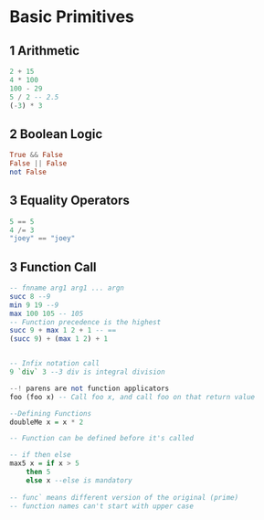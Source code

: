 # Basic Primitives 
## 1 Arithmetic 
```haskell
2 + 15
4 * 100
100 - 29
5 / 2 -- 2.5
(-3) * 3
```

## 2 Boolean Logic
```haskell
True && False
False || False 
not False
```

## 3 Equality Operators
```haskell
5 == 5
4 /= 3
"joey" == "joey"
```

## 3 Function Call
```haskell
-- fnname arg1 arg1 ... argn
succ 8 --9 
min 9 19 --9
max 100 105 -- 105
-- Function precedence is the highest
succ 9 + max 1 2 + 1 -- == 
(succ 9) + (max 1 2) + 1


-- Infix notation call
9 `div` 3 --3 div is integral division 

--! parens are not function applicators
foo (foo x) -- Call foo x, and call foo on that return value

--Defining Functions 
doubleMe x = x * 2

-- Function can be defined before it's called

-- if then else
max5 x = if x > 5 
	then 5
	else x --else is mandatory
	
-- func` means different version of the original (prime)
-- function names can't start with upper case
```
	



